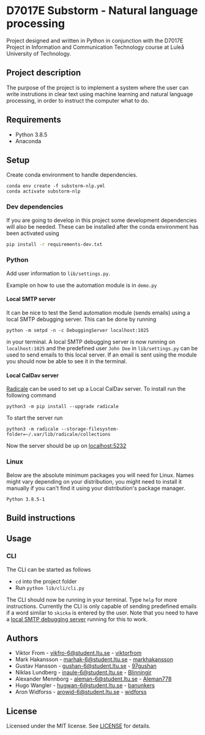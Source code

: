 # D7017E Substorm - Natural language processing

Project designed and written in Python in conjunction with the D7017E Project in Information and Communication Technology course at Luleå University of Technology.

## Project description

The purpose of the project is to implement a system where the user can write instrutions in clear text using machine learning and natural language processing, in order to instruct the computer what to do.

## Requirements

- Python 3.8.5
- Anaconda

## Setup

Create conda environment to handle dependencies.

    conda env create -f substorm-nlp.yml
    conda activate substorm-nlp

### Dev dependencies

If you are going to develop in this project some development dependencies will also be needed. These can be installed after the conda environment has been activated using

```bash
pip install -r requirements-dev.txt
```

### Python

Add user information to `lib/settings.py`.

Example on how to use the automation module is in `demo.py`

#### Local SMTP server

It can be nice to test the Send automation module (sends emails) using a local SMTP debugging server. This can be done by running

```
python -m smtpd -n -c DebuggingServer localhost:1025
```

in your terminal. A local SMTP debugging server is now running on `localhost:1025` and the predefined user `John Doe` in `lib/settings.py` can be used to send emails to this local server. If an email is sent using the module you should now be able to see it in the terminal.

#### Local CalDav server

[Radicale](https://radicale.org/3.0.html) can be used to set up a Local CalDav server. To install run the following command

```
python3 -m pip install --upgrade radicale
```

To start the server run

```
python3 -m radicale --storage-filesystem-folder=~/.var/lib/radicale/collections
```

Now the server should be up on <localhost:5232>

### Linux

Below are the absolute minimum packages you will need for Linux. Names might vary depending on your distribution, you might need to install it manually if you can't find it using your distribution's package manager.

```
Python 3.8.5-1
```

## Build instructions

## Usage

### CLI

The CLI can be started as follows

- `cd` into the project folder
- Run `python lib/cli/cli.py`

The CLI should now be running in your terminal. Type `help` for more instructions. Currently the CLI is only capable of sending predefined emails if a word similar to `skicka` is entered by the user. Note that you need to have a [local SMTP debugging server](https://github.com/rpa-tomorrow/substorm-nlp/tree/cli-call-automation#local-smtp-server) running for this to work.

## Authors

- Viktor From - vikfro-6@student.ltu.se - [viktorfrom](https://github.com/viktorfrom)
- Mark Hakansson - marhak-6@student.ltu.se - [markhakansson](https://github.com/markhakansson)
- Gustav Hansson - gushan-6@student.ltu.se - [97gushan](https://github.com/97gushan)
- Niklas Lundberg - inaule-6@student.ltu.se - [Blinningjr](https://github.com/Blinningjr)
- Alexander Mennborg - aleman-6@student.ltu.se - [Aleman778](https://github.com/Aleman778)
- Hugo Wangler - hugwan-6@student.ltu.se - [banunkers](https://github.com/banunkers)
- Aron Widforss - arowid-6@student.ltu.se - [widforss](https://github.com/widforss)

## License

Licensed under the MIT license. See [LICENSE](LICENSE) for details.
